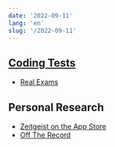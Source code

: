 ```yaml
---
date: '2022-09-11'
lang: 'en'
slug: '/2022-09-11'
---
```


## [Coding Tests](./../.././docs/pages/Coding%20Tests.md)

- [Real Exams](./../.././docs/pages/Real%20Exams.md)

## Personal Research

- [Zeitgeist on the App Store](https://apps.apple.com/app/id1526052028)
- [Off The Record](./../.././docs/pages/Off%20The%20Record.md)

<head>
  <html lang="en-US"/>
</head>
